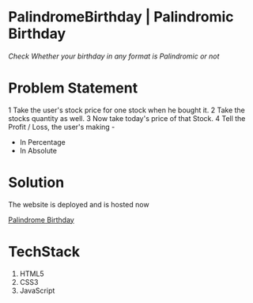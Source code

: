 # PalindromeBirthday | Palindromic Birthday

###### Check Whether your birthday in any format is Palindromic or not

# Problem Statement

1 Take the user's stock price for one stock when he bought it.
2 Take the stocks quantity as well.
3 Now take today's price of that Stock.
4 Tell the Profit / Loss, the user's making -
- In Percentage
- In Absolute

# Solution

The website is deployed and is hosted now

[Palindrome Birthday](https://palindrome-birth-checker.netlify.app/)

# TechStack

1. HTML5
2. CSS3
3. JavaScript
